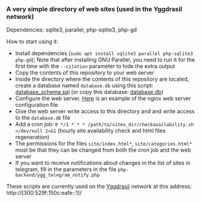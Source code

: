 ### A very simple directory of web sites (used in the Yggdrasil network)

Dependencies: sqlite3, parallel, php-sqlite3, php-gd

How to start using it:
 * Install dependencies (`sudo apt install sqlite3 parallel php-sqlite3 php-gd`); Note that after installing GNU Parallel, you need to run it for the first time with the `--citation` parameter to hide the extra output
 * Copy the contents of this repository to your web server
 * Inside the directory where the contents of this repository are located, create a database named `database.db` using this script: [database_schema.sql](database_schema.sql) (or copy this database: [database.db](db_example/database.db))
 * Configure the web server. [Here](nginx/sites_dir.conf) is an example of the nginx web server configuration file
 * Give the web server write access to this directory and and write access to the `database.db` file
 * Add a cron job: `0 */1 * * * /path/to/sites_dir/checkavailability.sh >/dev/null 2>&1` (hourly site availability check and html files regeneration)
 * The permissions for the files `site/index.html*`, `site/categories.html*` must be that they can be changed from both the cron job and the web server 
 * If you want to receive notifications about changes in the list of sites in telegram, fill in the parameters in the file `php-backend/ygg_telegram_notify.php`

These scripts are currently used on the [Yggdrasil](https://yggdrasil-network.github.io/) network at this address: http://[300:529f:150c:eafe::1]/

